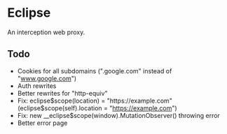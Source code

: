 # Eclipse

An interception web proxy.

## Todo

- Cookies for all subdomains (".google.com" instead of "www.google.com")
- Auth rewrites
- Better rewrites for "http-equiv"
- Fix: eclipse$scope(location) = "https://example.com" (eclipse$scope(self).location = "https://example.com")
- Fix: new \_\_eclipse$scope(window).MutationObserver() throwing error
- Better error page
